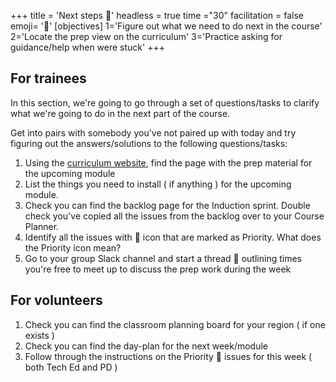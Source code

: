 +++
title = 'Next steps 👣'
headless = true
time ="30"
facilitation = false
emoji= '🧩'
[objectives]
    1='Figure out what we need to do next in the course'
    2='Locate the prep view on the curriculum'
    3='Practice asking for guidance/help when were stuck'
+++

## For trainees

In this section, we're going to go through a set of questions/tasks to clarify what we're going to do in the next part of the course.

Get into pairs with somebody you've not paired up with today and try figuring out the answers/solutions to the following questions/tasks:

1. Using the [curriculum website](https://curriculum.codeyourfuture.io/), find the page with the prep material for the upcoming module
2. List the things you need to install ( if anything ) for the upcoming module.
3. Check you can find the backlog page for the Induction sprint. Double check you've copied all the issues from the backlog over to your Course Planner.
4. Identify all the issues with 🔑 icon that are marked as Priority. What does the Priority icon mean?
5. Go to your group Slack channel and start a thread 🧵 outlining times you're free to meet up to discuss the prep work during the week

## For volunteers

1. Check you can find the classroom planning board for your region ( if one exists )
2. Check you can find the day-plan for the next week/module
3. Follow through the instructions on the Priority 🔑 issues for this week ( both Tech Ed and PD )
